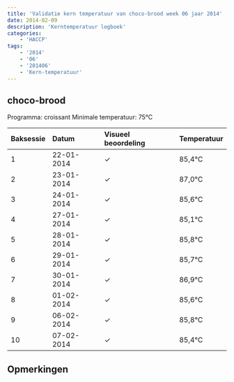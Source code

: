 ```yaml
---
title: 'Validatie kern temperatuur van choco-brood week 06 jaar 2014'
date: 2014-02-09
description: 'Kerntemperatuur logboek'
categories:
    - 'HACCP'
tags:
    - '2014'
    - '06'
    - '201406'
    - 'Kern-temperatuur'
---
```


## choco-brood

Programma: croissant
Minimale temperatuur: 75°C

| Baksessie | Datum | Visueel beoordeling | Temperatuur |
|:---|:---|:---|:---|
| 1 | 22-01-2014 | &check; | 85,4°C |
| 2 | 23-01-2014 | &check; | 87,0°C |
| 3 | 24-01-2014 | &check; | 85,6°C |
| 4 | 27-01-2014 | &check; | 85,1°C |
| 5 | 28-01-2014 | &check; | 85,8°C |
| 6 | 29-01-2014 | &check; | 85,7°C |
| 7 | 30-01-2014 | &check; | 86,9°C |
| 8 | 01-02-2014 | &check; | 85,6°C |
| 9 | 06-02-2014 | &check; | 85,8°C |
| 10 | 07-02-2014 | &check; | 85,4°C |

## Opmerkingen


